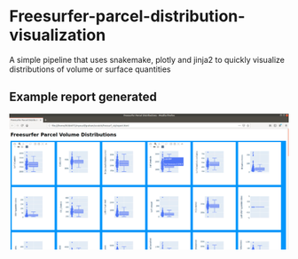 # Freesurfer-parcel-distribution-visualization
A simple pipeline that uses snakemake, plotly and jinja2 to quickly visualize distributions of volume or surface quantities

## Example report generated
![Example of interactive distributions plots](freesurfer_distrib_vis_example.png)
